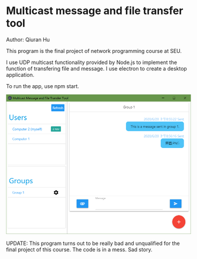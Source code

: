 # Multicast message and file transfer tool
Author: Qiuran Hu

This program is the final project of network programming course at SEU.

I use UDP multicast functionality provided by Node.js to implement the function of transfering file and message. I use electron to create a desktop application.

To run the app, use npm start.

![UI](./ui.PNG)

UPDATE: This program turns out to be really bad and unqualified for the final project of this course. The code is in a mess. Sad story.
